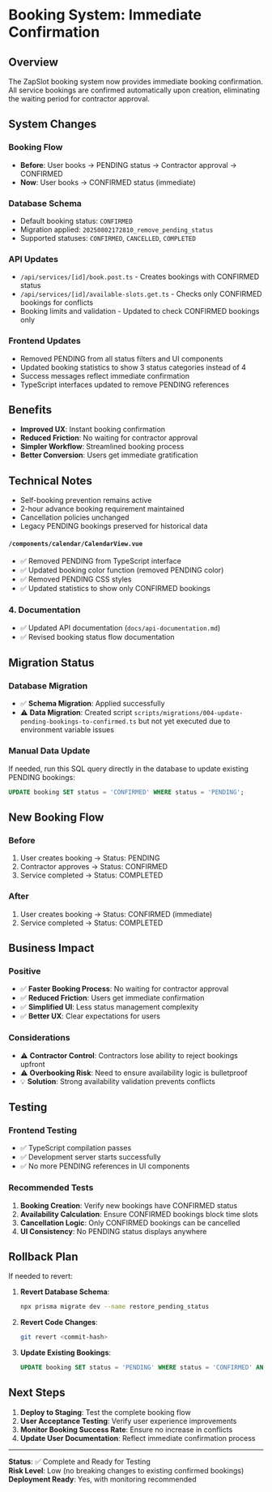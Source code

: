 # Booking System: Immediate Confirmation

## Overview

The ZapSlot booking system now provides immediate booking confirmation. All service bookings are confirmed automatically upon creation, eliminating the waiting period for contractor approval.

## System Changes

### Booking Flow
- **Before**: User books → PENDING status → Contractor approval → CONFIRMED
- **Now**: User books → CONFIRMED status (immediate)

### Database Schema
- Default booking status: `CONFIRMED`
- Migration applied: `20250802172810_remove_pending_status`
- Supported statuses: `CONFIRMED`, `CANCELLED`, `COMPLETED`

### API Updates
- `/api/services/[id]/book.post.ts` - Creates bookings with CONFIRMED status
- `/api/services/[id]/available-slots.get.ts` - Checks only CONFIRMED bookings for conflicts
- Booking limits and validation - Updated to check CONFIRMED bookings only

### Frontend Updates
- Removed PENDING from all status filters and UI components
- Updated booking statistics to show 3 status categories instead of 4
- Success messages reflect immediate confirmation
- TypeScript interfaces updated to remove PENDING references

## Benefits

- **Improved UX**: Instant booking confirmation
- **Reduced Friction**: No waiting for contractor approval
- **Simpler Workflow**: Streamlined booking process
- **Better Conversion**: Users get immediate gratification

## Technical Notes

- Self-booking prevention remains active
- 2-hour advance booking requirement maintained
- Cancellation policies unchanged
- Legacy PENDING bookings preserved for historical data

#### `/components/calendar/CalendarView.vue`
- ✅ Removed PENDING from TypeScript interface
- ✅ Updated booking color function (removed PENDING color)
- ✅ Removed PENDING CSS styles
- ✅ Updated statistics to show only CONFIRMED bookings

### 4. Documentation
- ✅ Updated API documentation (`docs/api-documentation.md`)
- ✅ Revised booking status flow documentation

## Migration Status

### Database Migration
- ✅ **Schema Migration**: Applied successfully
- ⚠️ **Data Migration**: Created script `scripts/migrations/004-update-pending-bookings-to-confirmed.ts` but not yet executed due to environment variable issues

### Manual Data Update
If needed, run this SQL query directly in the database to update existing PENDING bookings:

```sql
UPDATE booking SET status = 'CONFIRMED' WHERE status = 'PENDING';
```

## New Booking Flow

### Before
1. User creates booking → Status: PENDING
2. Contractor approves → Status: CONFIRMED
3. Service completed → Status: COMPLETED

### After
1. User creates booking → Status: CONFIRMED (immediate)
2. Service completed → Status: COMPLETED

## Business Impact

### Positive
- ✅ **Faster Booking Process**: No waiting for contractor approval
- ✅ **Reduced Friction**: Users get immediate confirmation
- ✅ **Simplified UI**: Less status management complexity
- ✅ **Better UX**: Clear expectations for users

### Considerations
- ⚠️ **Contractor Control**: Contractors lose ability to reject bookings upfront
- ⚠️ **Overbooking Risk**: Need to ensure availability logic is bulletproof
- 💡 **Solution**: Strong availability validation prevents conflicts

## Testing

### Frontend Testing
- ✅ TypeScript compilation passes
- ✅ Development server starts successfully
- ✅ No more PENDING references in UI components

### Recommended Tests
1. **Booking Creation**: Verify new bookings have CONFIRMED status
2. **Availability Calculation**: Ensure CONFIRMED bookings block time slots
3. **Cancellation Logic**: Only CONFIRMED bookings can be cancelled
4. **UI Consistency**: No PENDING status displays anywhere

## Rollback Plan

If needed to revert:

1. **Revert Database Schema**:
   ```bash
   npx prisma migrate dev --name restore_pending_status
   ```

2. **Revert Code Changes**:
   ```bash
   git revert <commit-hash>
   ```

3. **Update Existing Bookings**:
   ```sql
   UPDATE booking SET status = 'PENDING' WHERE status = 'CONFIRMED' AND created_at > '2025-08-02';
   ```

## Next Steps

1. **Deploy to Staging**: Test the complete booking flow
2. **User Acceptance Testing**: Verify user experience improvements
3. **Monitor Booking Success Rate**: Ensure no increase in conflicts
4. **Update User Documentation**: Reflect immediate confirmation process

---

**Status**: ✅ Complete and Ready for Testing  
**Risk Level**: Low (no breaking changes to existing confirmed bookings)  
**Deployment Ready**: Yes, with monitoring recommended

